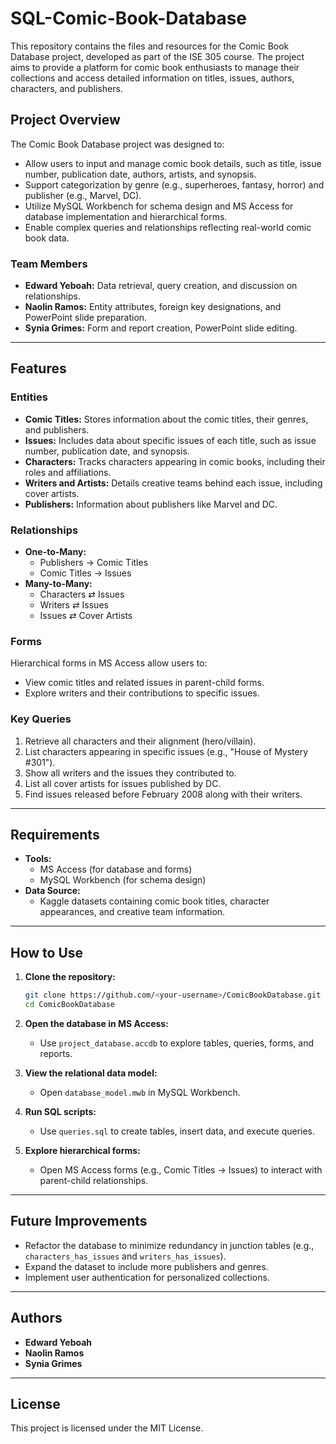 # SQL-Comic-Book-Database


This repository contains the files and resources for the Comic Book Database project, developed as part of the ISE 305 course. The project aims to provide a platform for comic book enthusiasts to manage their collections and access detailed information on titles, issues, authors, characters, and publishers.

## Project Overview

The Comic Book Database project was designed to:
- Allow users to input and manage comic book details, such as title, issue number, publication date, authors, artists, and synopsis.
- Support categorization by genre (e.g., superheroes, fantasy, horror) and publisher (e.g., Marvel, DC).
- Utilize MySQL Workbench for schema design and MS Access for database implementation and hierarchical forms.
- Enable complex queries and relationships reflecting real-world comic book data.

### Team Members
- **Edward Yeboah:** Data retrieval, query creation, and discussion on relationships.
- **Naolin Ramos:** Entity attributes, foreign key designations, and PowerPoint slide preparation.
- **Synia Grimes:** Form and report creation, PowerPoint slide editing.

---

## Features

### **Entities**
- **Comic Titles:** Stores information about the comic titles, their genres, and publishers.
- **Issues:** Includes data about specific issues of each title, such as issue number, publication date, and synopsis.
- **Characters:** Tracks characters appearing in comic books, including their roles and affiliations.
- **Writers and Artists:** Details creative teams behind each issue, including cover artists.
- **Publishers:** Information about publishers like Marvel and DC.

### **Relationships**
- **One-to-Many:**
  - Publishers → Comic Titles
  - Comic Titles → Issues
- **Many-to-Many:**
  - Characters ⇄ Issues
  - Writers ⇄ Issues
  - Issues ⇄ Cover Artists

### **Forms**
Hierarchical forms in MS Access allow users to:
- View comic titles and related issues in parent-child forms.
- Explore writers and their contributions to specific issues.

### **Key Queries**
1. Retrieve all characters and their alignment (hero/villain).
2. List characters appearing in specific issues (e.g., "House of Mystery #301").
3. Show all writers and the issues they contributed to.
4. List all cover artists for issues published by DC.
5. Find issues released before February 2008 along with their writers.

---

## Requirements

- **Tools:**
  - MS Access (for database and forms)
  - MySQL Workbench (for schema design)
- **Data Source:**
  - Kaggle datasets containing comic book titles, character appearances, and creative team information.

---

## How to Use

1. **Clone the repository:**
   ```bash
   git clone https://github.com/<your-username>/ComicBookDatabase.git
   cd ComicBookDatabase
   ```

2. **Open the database in MS Access:**
   - Use `project_database.accdb` to explore tables, queries, forms, and reports.

3. **View the relational data model:**
   - Open `database_model.mwb` in MySQL Workbench.

4. **Run SQL scripts:**
   - Use `queries.sql` to create tables, insert data, and execute queries.

5. **Explore hierarchical forms:**
   - Open MS Access forms (e.g., Comic Titles → Issues) to interact with parent-child relationships.

---

## Future Improvements

- Refactor the database to minimize redundancy in junction tables (e.g., `characters_has_issues` and `writers_has_issues`).
- Expand the dataset to include more publishers and genres.
- Implement user authentication for personalized collections.

---

## Authors
- **Edward Yeboah**
- **Naolin Ramos**
- **Synia Grimes**

---

## License
This project is licensed under the MIT License.

